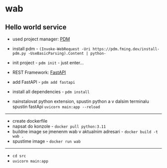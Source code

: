 # wab

## Hello world service
- used project manager: [PDM](https://pdm.fming.dev/latest/)
 - install pdm - `(Invoke-WebRequest -Uri https://pdm.fming.dev/install-pdm.py -UseBasicParsing).Content | python-`
 - init project - `pdm init` - just enter...

- REST Framework: [FastAPI](https://fastapi.tiangolo.com/)
 - add FastAPI - `pdm add fastapi`

- install all dependencies - `pdm install` 
- nainstalovat python extension, spustin python a v dalsim terminalu  spustin fastApi `uvicorn main:app --reload`
---
- create dockerfile
- napsat do konzole - `docker pull python:3.11`
- buildne image se jmenenm wab v aktualnim adresari - `docker build -t wab .`
- spustime image - `docker run wab`
---
- `cd src`
- `uvicorn main:app`